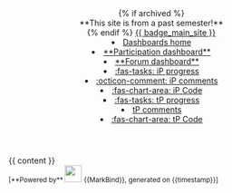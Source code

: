 <head-bottom>
  <link rel="stylesheet" href="{{baseUrl}}/stylesheets/main.css">
</head-bottom>

<header fixed>
{% if archived %}
<div class="w-100 p-1 bg-danger text-center text-warning d-print-none"><md>**This site is from a past semester!**</md></div>
{% endif %}
  <navbar type="dark">
    <a slot="brand" href="{{url_module_website}}" title="Home" class="navbar-brand"> {{ badge_main_site }}</a>
    <li><a href="{{baseUrl}}/index.html" class="nav-link"><md>Dashboards home</md></a></li>
    <li tags="m--cs2103 m--cs2113 m--tic2002 m--tic4001 m--tic4002"><a href="{{baseUrl}}/contents/participation.html" class="nav-link"><md>**Participation dashboard**</md></a></li>
    <li tags="m--cs2103 m--cs2113 m--tic4002"><a href="{{baseUrl}}/contents/forum-activities.html" class="nav-link"><md>**Forum dashboard**</md></a></li>
    <dropdown tags="m--cs2103 m--cs2113 m--tic4001 m--tic4002" header="**iP dashboards**" class="nav-link">
      <li><a href="{{baseUrl}}/contents/ip-progress.html" class="dropdown-item"><md>:fas-tasks: iP progress</md></a></li>
      <li><a href="{{baseUrl}}/contents/ip-comments.html" class="dropdown-item"><md>:octicon-comment: iP comments</md></a></li>
      <li><a href="{{baseUrl}}/contents/ip-dashboard.html" class="dropdown-item"><md>:fas-chart-area: iP Code</md></a></li>
    </dropdown>
    <dropdown tags="m--cs2103 m--cs2113 m--tic4001 m--tic4002" header="**tP dashboards**" class="nav-link">
      <li><a href="{{baseUrl}}/contents/tp-progress.html" class="dropdown-item"><md>:fas-tasks: tP progress</md></a></li>
      <li><a href="{{baseUrl}}/contents/tp-comments.html" class="dropdown-item"><md>tP comments</md></a></li>
      <li><a href="{{baseurl}}/contents/tp-dashboard.html" class="dropdown-item"><md>:fas-chart-area: tP Code</md></a></li>
    </dropdown>
  </navbar>
</header>
<div id="flex-body">
  <div id="content-wrapper" class="fixed-header-padding">
    {{ content }}
  </div>
  <nav id="page-nav" class="fixed-header-padding">
    <div class="nav-component slim-scroll">
      <page-nav />
    </div>
  </nav>
</div>

<footer>
  <div class="text-center">
    <small>[<md>**Powered by**</md> <img src="https://markbind.org/favicon.ico" width="30"> {{MarkBind}}, generated on {{timestamp}}]</small>
  </div>
</footer>

